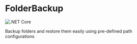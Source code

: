 # FolderBackup

![.NET Core](https://github.com/DuAell/FolderBackup/workflows/.NET%20Core/badge.svg)

Backup folders and restore them easily using pre-defined path configurations
